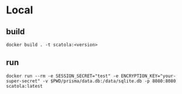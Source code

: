 
# Local

## build

`docker build . -t scatola:<version>`

## run

`docker run --rm -e SESSION_SECRET="test" -e ENCRYPTION_KEY="your-super-secret" -v $PWD/prisma/data.db:/data/sqlite.db -p 8080:8080 scatola:latest`

